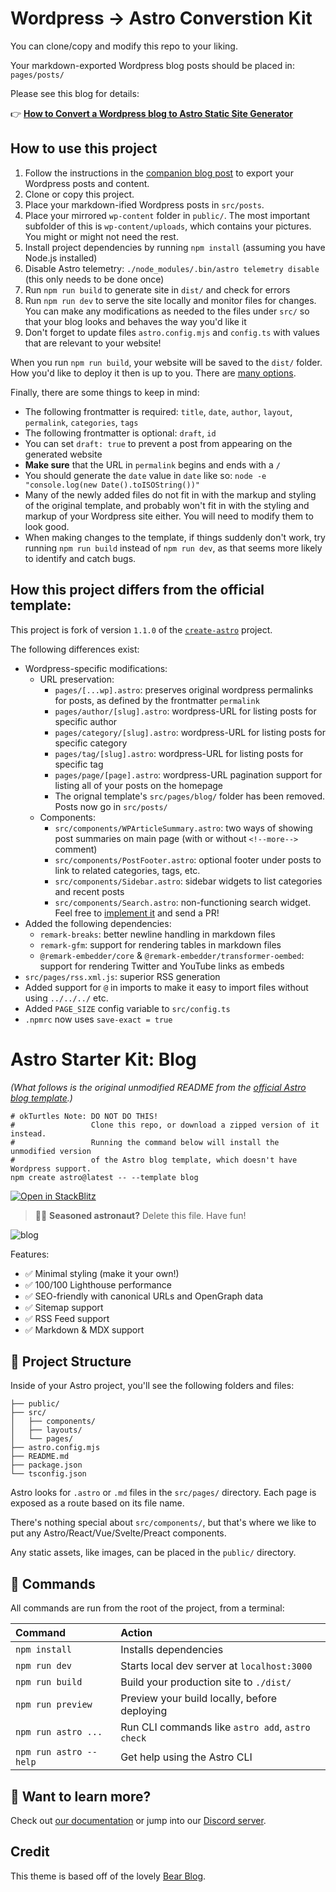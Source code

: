 # Wordpress → Astro Converstion Kit

You can clone/copy and modify this repo to your liking.

Your markdown-exported Wordpress blog posts should be placed in: `pages/posts/`

Please see this blog for details:

👉 **[How to Convert a Wordpress blog to Astro Static Site Generator](https://blog.okturtles.org/2024/04/convert-wordpress-to-static-site/)**

## How to use this project

1. Follow the instructions in the [companion blog post](https://blog.okturtles.org/2024/04/convert-wordpress-to-static-site/) to export your Wordpress posts and content.
2. Clone or copy this project.
3. Place your markdown-ified Wordpress posts in `src/posts`.
4. Place your mirrored `wp-content` folder in `public/`. The most important subfolder of this is `wp-content/uploads`, which contains your pictures. You might or might not need the rest.
5. Install project dependencies by running `npm install` (assuming you have Node.js installed)
6. Disable Astro telemetry: `./node_modules/.bin/astro telemetry disable` (this only needs to be done once)
7. Run `npm run build` to generate site in `dist/` and check for errors
8. Run `npm run dev` to serve the site locally and monitor files for changes. You can make any modifications as needed to the files under `src/` so that your blog looks and behaves the way you'd like it
9. Don't forget to update files `astro.config.mjs` and `config.ts` with values that are relevant to your website!

When you run `npm run build`, your website will be saved to the `dist/` folder. How you'd like to deploy it then is up to you. There are [many options](https://docs.astro.build/en/guides/deploy/).

Finally, there are some things to keep in mind:

- The following frontmatter is required: `title`, `date`, `author`, `layout`, `permalink`, `categories`, `tags`
- The following frontmatter is optional: `draft`, `id`
- You can set `draft: true` to prevent a post from appearing on the generated website
- **Make sure** that the URL in `permalink` begins and ends with a `/`
- You should generate the `date` value in `date` like so: `node -e "console.log(new Date().toISOString())"`
- Many of the newly added files do not fit in with the markup and styling of the original template, and probably won't fit in with the styling and markup of your Wordpress site either. You will need to modify them to look good.
- When making changes to the template, if things suddenly don't work, try running `npm run build` instead of `npm run dev`, as that seems more likely to identify and catch bugs.

## How this project differs from the official template:

This project is fork of version `1.1.0` of the [`create-astro`](https://github.com/withastro/astro/tree/main/packages/create-astro) project.

The following differences exist:

- Wordpress-specific modifications:
  - URL preservation:
    - `pages/[...wp].astro`: preserves original wordpress permalinks for posts, as defined by the frontmatter `permalink`
    - `pages/author/[slug].astro`: wordpress-URL for listing posts for specific author
    - `pages/category/[slug].astro`: wordpress-URL for listing posts for specific category
    - `pages/tag/[slug].astro`: wordpress-URL for listing posts for specific tag
    - `pages/page/[page].astro`: wordpress-URL pagination support for listing all of your posts on the homepage
    - The orignal template's `src/pages/blog/` folder has been removed. Posts now go in `src/posts/`
  - Components:
    - `src/components/WPArticleSummary.astro`: two ways of showing post summaries on main page (with or without `<!--more-->` comment)
    - `src/components/PostFooter.astro`: optional footer under posts to link to related categories, tags, etc.
    - `src/components/Sidebar.astro`: sidebar widgets to list categories and recent posts
    - `src/components/Search.astro`: non-functioning search widget. Feel free to [implement it](https://gomakethings.com/how-to-create-a-search-page-for-a-static-website-with-vanilla-js/) and send a PR!
- Added the following dependencies:
  - `remark-breaks`: better newline handling in markdown files
  - `remark-gfm`: support for rendering tables in markdown files
  - `@remark-embedder/core` & `@remark-embedder/transformer-oembed`: support for rendering Twitter and YouTube links as embeds
- `src/pages/rss.xml.js`: superior RSS generation
- Added support for `@` in imports to make it easy to import files without using `../../../` etc.
- Added `PAGE_SIZE` config variable to `src/config.ts`
- `.npmrc` now uses `save-exact = true`

# Astro Starter Kit: Blog

*(What follows is the original unmodified README from the [official Astro blog template](https://github.com/withastro/astro/tree/main/packages/create-astro).)*

```
# okTurtles Note: DO NOT DO THIS!
#                 Clone this repo, or download a zipped version of it instead.
#                 Running the command below will install the unmodified version
#                 of the Astro blog template, which doesn't have Wordpress support.
npm create astro@latest -- --template blog
```

[![Open in StackBlitz](https://developer.stackblitz.com/img/open_in_stackblitz.svg)](https://stackblitz.com/github/withastro/astro/tree/latest/examples/blog)

> 🧑‍🚀 **Seasoned astronaut?** Delete this file. Have fun!


![blog](https://user-images.githubusercontent.com/4677417/186189140-4ef17aac-c3c9-4918-a8c2-ce86ba1bb394.png)

Features:

- ✅ Minimal styling (make it your own!)
- ✅ 100/100 Lighthouse performance
- ✅ SEO-friendly with canonical URLs and OpenGraph data
- ✅ Sitemap support
- ✅ RSS Feed support
- ✅ Markdown & MDX support

## 🚀 Project Structure

Inside of your Astro project, you'll see the following folders and files:

```
├── public/
├── src/
│   ├── components/
│   ├── layouts/
│   └── pages/
├── astro.config.mjs
├── README.md
├── package.json
└── tsconfig.json
```

Astro looks for `.astro` or `.md` files in the `src/pages/` directory. Each page is exposed as a route based on its file name.

There's nothing special about `src/components/`, but that's where we like to put any Astro/React/Vue/Svelte/Preact components.

Any static assets, like images, can be placed in the `public/` directory.

## 🧞 Commands

All commands are run from the root of the project, from a terminal:

| Command                | Action                                           |
| :--------------------- | :----------------------------------------------- |
| `npm install`          | Installs dependencies                            |
| `npm run dev`          | Starts local dev server at `localhost:3000`      |
| `npm run build`        | Build your production site to `./dist/`          |
| `npm run preview`      | Preview your build locally, before deploying     |
| `npm run astro ...`    | Run CLI commands like `astro add`, `astro check` |
| `npm run astro --help` | Get help using the Astro CLI                     |

## 👀 Want to learn more?

Check out [our documentation](https://docs.astro.build) or jump into our [Discord server](https://astro.build/chat).

## Credit

This theme is based off of the lovely [Bear Blog](https://github.com/HermanMartinus/bearblog/).
